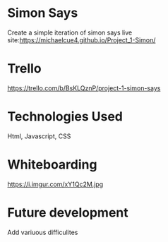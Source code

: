 

# Simon Says 
Create a simple iteration of simon says
live site:https://michaelcue4.github.io/Project_1-Simon/

# Trello
https://trello.com/b/BsKLQznP/project-1-simon-says

# Technologies Used
Html, Javascript, CSS

# Whiteboarding
https://i.imgur.com/xY1Qc2M.jpg

# Future development
Add variuous difficulites

